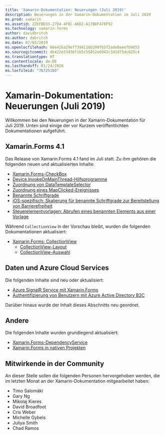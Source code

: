 ```yaml
---
title: 'Xamarin-Dokumentation: Neuerungen (Juli 2019)'
description: Neuerungen in der Xamarin-Dokumentation im Juli 2019
ms.prod: xamarin
ms.assetid: 22EFBD33-27D4-4F8C-A6D2-A17B8F470F92
ms.technology: xamarin-forms
author: davidbritch
ms.author: dabritch
ms.date: 07/03/2019
ms.openlocfilehash: 66e42ba29ef7394116b299f65f2ade0aeefb9d55
ms.sourcegitcommit: db422e33438f1b5c55852e6942c3d1d75dc025c4
ms.translationtype: HT
ms.contentlocale: de-DE
ms.lasthandoff: 01/24/2020
ms.locfileid: "76725103"
---
```

# <a name="xamarin-docs-whats-new-july-2019"></a>Xamarin-Dokumentation: Neuerungen (Juli 2019)

Willkommen bei den Neuerungen in der Xamarin-Dokumentation für Juli 2019. Unten sind einige der vor Kurzem veröffentlichten Dokumentationen aufgeführt.

## <a name="xamarinforms-41"></a>Xamarin.Forms 4.1

Das Release von Xamarin.Forms 4.1 fand im Juli statt. Zu ihm gehören die folgenden neuen und aktualisierten Inhalte:

- [Xamarin.Forms-CheckBox](~/xamarin-forms/user-interface/checkbox.md)
- [Device.InvokeOnMainThread-Hilfsprogramme](~/xamarin-forms/platform/device.md#interact-with-the-ui-from-background-threads)
- [Zuordnung von DataTemplateSelector](~/xamarin-forms/user-interface/map/pins.md#choose-item-appearance-at-runtime)
- [Zuordnung eines MapClicked-Ereignisses](~/xamarin-forms/user-interface/map/map.md#map-clicks)
- [Benannte Schriftgrade](~/xamarin-forms/user-interface/text/fonts.md#named-font-sizes)
- [iOS-spezifisch: Skalierung für benannte Schriftgrade zur Bereitstellung von Barrierefreiheit](~/xamarin-forms/platform/ios/named-font-size-scaling.md)
- [Steuerelementvorlagen: Abrufen eines benannten Elements aus einer Vorlage](~/xamarin-forms/app-fundamentals/templates/control-template.md#get-a-named-element-from-a-template)

Während `CollectionView` in der Vorschau bleibt, wurden die folgenden Dokumentationen aktualisiert:

- [Xamarin.Forms: CollectionView](~/xamarin-forms/user-interface/collectionview/index.md)
  - [CollectionView-Layout](~/xamarin-forms/user-interface/collectionview/layout.md)
  - [CollectionView-Auswahl](~/xamarin-forms/user-interface/collectionview/selection.md)

## <a name="data--azure-cloud-services"></a>Daten und Azure Cloud Services

Die folgenden Inhalte sind neu oder aktualisiert:

- [Azure SignalR Service mit Xamarin.Forms](https://docs.microsoft.com/xamarin/xamarin-forms/data-cloud/serverless/azure-signalr)
- [Authentifizierung von Benutzern mit Azure Active Directory B2C](~/xamarin-forms/data-cloud/authentication/azure-ad-b2c.md)

Darüber hinaus wurde der Inhalt dieses Abschnitts neu geordnet.

## <a name="other"></a>Andere

Die folgenden Inhalte wurden grundlegend aktualisiert:

- [Xamarin.Forms-DependencyService](https://docs.microsoft.com/xamarin/xamarin-forms/app-fundamentals/dependency-service/)
- [Xamarin.Forms in nativen Projekten](https://docs.microsoft.com/xamarin/xamarin-forms/platform/native-forms)

## <a name="community-contributors"></a>Mitwirkende in der Community

An dieser Stelle sollen die folgenden Personen hervorgehoben werden, die im letzten Monat an der Xamarin-Dokumentation mitgearbeitet haben:

- Timo Salomäki
- Gary Ng
- Mikolaj Kieres
- David Broadfoot
- Cris Weber
- Michelle Gybels
- Juliya Smith
- Chad Ramos
